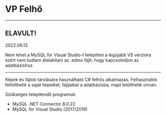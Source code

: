 # VP Felhő

---
## ELAVULT!
2022.06.13

Nem lehet a MySQL for Visual Studio-t telepíteni a legújabb VS verzióra ezért nem tudtam átalakítani az .edmx fájlt, hogy kapcsolódjon az adatbázishoz.

---

Képek és fájlok tárolására használható C# felhős alkalmazás. Felhasználók feltölthetik a saját képeiket, fájljaikat a adatbázisba, majd letölthetik onnan.

Szükséges telepítendő programok:

- MySQL .NET Connector 8.0.22
- MySQL for Visual Studio (2017/2019)

